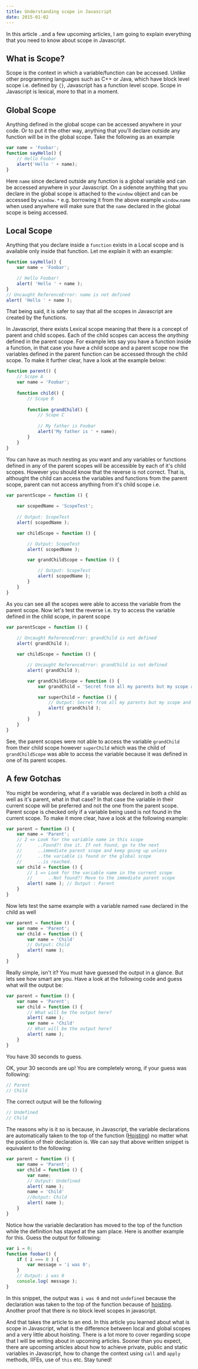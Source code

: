 ```yaml
---
title: Understanding scope in Javascript
date: 2015-01-02
---
```

In this article ..and a few upcoming articles, I am going to explain everything that you need to know about scope in Javascript.

## What is Scope?

Scope is the context in which a variable/function can be accessed. Unlike other programming languages such as C++ or Java, which have block level scope i.e. defined by `{}`, Javascript has a function level scope. Scope in Javascript is lexical, more to that in a moment.

## Global Scope
Anything defined in the global scope can be accessed anywhere in your code. Or to put it the other way, anything that you'll declare outside any function will be in the global scope. Take the following as an example

```javascript
var name = 'Foobar';
function sayHello() {
    // Hello Foobar
    alert('Hello ' + name);
}
```

Here `name` since declared outside any function is a global variable and can be accessed anywhere in your Javascript. On a sidenote anything that you declare in the global scope is attached to the `window` object and can be accessed by `window.*` e.g. borrowing it from the above example `window`.`name` when used anywhere will make sure that the `name` declared in the global scope is being accessed.

## Local Scope
Anything that you declare inside a `function` exists in a Local scope and is available only inside that function. Let me explain it with an example:

```javascript
function sayHello() {
    var name = 'Foobar';

    // Hello Foobar!
    alert( 'Hello ' + name );
}
// Uncaught ReferenceError: name is not defined
alert( 'Hello ' + name );
```

That being said, it is safer to say that all the scopes in Javascript are created by the functions. 

In Javascript, there exists Lexical scope meaning that there is a concept of parent and child scopes. Each of the child scopes can access the *anything* defined in the parent scope. For example lets say you have a function inside a function, in that case you have a child scope and a parent scope now the variables defined in the parent function can be accessed through the child scope. To make it further clear, have a look at the example below:

```javascript
function parent() {
    // Scope A
    var name = 'Foobar';
    
    function child() {
        // Scope B
        
        function grandChild() {
            // Scope C
            
            // My father is Foobar
            alert('My father is ' + name);
        }
    }
}
```

You can have as much nesting as you want and any variables or functions defined in any of the parent scopes will be accessible by each of it's child scopes. However you should know that the reverse is not correct. That is, althought the child can access the variables and functions from the parent scope, parent can not access anything from it's child scope i.e. 

```javascript
var parentScope = function () {
    
    var scopedName = 'ScopeTest';
    
    // Output: ScopeTest
    alert( scopedName );

    var childScope = function () {

        // Output: ScopeTest
        alert( scopedName );

        var grandChildScope = function () {

            // Output: ScopeTest
            alert( scopedName );            
        }
    }
}
```

As you can see all the scopes were able to access the variable from the parent scope. Now let's test the reverse i.e. try to access the variable defined in the child scope, in parent scope
```javascript
var parentScope = function () {
    
    // Uncaught ReferenceError: grandChild is not defined
    alert( grandChild );

    var childScope = function () {

        // Uncaught ReferenceError: grandChild is not defined
        alert( grandChild );

        var grandChildScope = function () {
            var grandChild = 'Secret from all my parents but my scope and any of my children scopes can access me.'

            var superChild = function () {
                // Output: Secret from all my parents but my scope and any of my children scopes can access me.
                alert( grandChild );
            }
        }
    }
}
```

See, the parent scopes were not able to access the variable `grandChild` from their child scope however `superChild` which was the child of `grandChildScope` was able to access the variable because it was defined in one of its parent scopes.

## A few Gotchas

You might be wondering, what if a variable was declared in both a child as well as it's parent, what in that case? In that case the variable in their current scope will be preferred and not the one from the parent scope. Parent scope is checked only if a variable being used is not found in the current scope. To make it more clear, have a look at the following example:

```javascript
var parent = function () {
    var name = 'Parent';
    // 2 => Look for the variable name in this scope
    //      ..Found?! Use it. If not found, go to the next
    //      ..immediate parent scope and keep going up unless
    //      ..the variable is found or the global scope
    //      ..is reached.
    var child = function () {
        // 1 => Look for the variable name in the current scope
        //      ..Not found?! Move to the immediate parent scope
        alert( name ); // Output : Parent
    }
}
```

Now lets test the same example with a variable named `name` declared in the child as well

```javascript
var parent = function () {
    var name = 'Parent';
    var child = function () {
        var name = 'Child'
        // Output: Child
        alert( name );
    }
}
```

Really simple, isn't it? You must have guessed the output in a glance. But lets see how smart are you. Have a look at the following code and guess what will the output be:

```javascript
var parent = function () {
    var name = 'Parent';
    var child = function () {
        // What will be the output here?
        alert( name );
        var name = 'Child'
        // What will be the output here?
        alert( name );
    }
}
```

You have 30 seconds to guess.

OK, your 30 seconds are up! You are completely wrong, if your guess was following:

```javascript
// Parent
// Child
```

The correct output will be the following

```javascript
// Undefined
// Child
```

The reasons why is it so is because, in Javascript, the variable declarations are automatically taken to the top of the function ([Hoisting](http://code.tutsplus.com/tutorials/javascript-hoisting-explained--net-15092)) no matter what the position of their declaration is. We can say that above written snippet is equivalent to the following:

```javascript
var parent = function () {
    var name = 'Parent';
    var child = function () {
        var name;
        // Output: Undefined
        alert( name );
        name = 'Child'
        //Output: Child
        alert( name );
    }
}
```

Notice how the variable declaration has moved to the top of the function while the definition has stayed at the sam place. Here is another example for this. Guess the output for following:

```javascript
var i = 0;
function foobar() {
    if ( i === 0 ) {
        var message = 'i was 0';
    }
    // Output: i was 0
    console.log( message );
}
```

In this snippet, the output was `i was 0` and not `undefined` because the declaration was taken to the top of the function because of [hoisting](http://code.tutsplus.com/tutorials/javascript-hoisting-explained--net-15092). Another proof that there is no block level scopes in javascript.

And that takes the article to an end. In this article you learned about what is scope in Javascript, what is the difference between local and global scopes and a very little about hoisting. There is a lot more to cover regarding scope that I will be writing about in upcoming articles. Sooner than you expect, there are upcoming articles about how to achieve private, public and static variables in Javascript, how to change the context using `call` and `apply` methods, IIFEs, use of `this` etc. Stay tuned!
